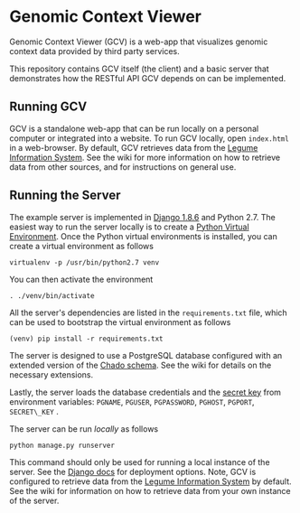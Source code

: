 # Genomic Context Viewer
Genomic Context Viewer (GCV) is a web-app that visualizes genomic context data provided by third party services.

This repository contains GCV itself (the client) and a basic server that demonstrates how the RESTful API GCV depends on can be implemented. 

## Running GCV
GCV is a standalone web-app that can be run locally on a personal computer or integrated into a website.
To run GCV locally, open `index.html` in a web-browser.
By default, GCV retrieves data from the [Legume Information System](http://legumeinfo.org/home).
See the wiki for more information on how to retrieve data from other sources, and for instructions on general use.

## Running the Server
The example server is implemented in [Django 1.8.6](https://www.djangoproject.com/) and Python 2.7.
The easiest way to run the server locally is to create a [Python Virtual Environment](http://docs.python-guide.org/en/latest/dev/virtualenvs/).
Once the Python virtual environments is installed, you can create a virtual environment as follows

    virtualenv -p /usr/bin/python2.7 venv

You can then activate the environment

    . ./venv/bin/activate

All the server's dependencies are listed in the `requirements.txt` file, which can be used to bootstrap the virtual environment as follows

    (venv) pip install -r requirements.txt

The server is designed to use a PostgreSQL database configured with an extended version of the [Chado schema](http://gmod.org/wiki/Chado_-_Getting_Started).
See the wiki for details on the necessary extensions.

Lastly, the server loads the database credentials and the [secret key](https://docs.djangoproject.com/en/1.9/ref/settings/#std:setting-SECRET_KEY) from environment variables: `PGNAME`, `PGUSER`, `PGPASSWORD`, `PGHOST`, `PGPORT`, `SECRET\_KEY` .

The server can be run *locally* as follows

    python manage.py runserver

This command should only be used for running a local instance of the server.
See the [Django docs](https://docs.djangoproject.com/es/1.9/howto/deployment/) for deployment options.
Note, GCV is configured to retrieve data from the [Legume Information System](http://legumeinfo.org/home) by default.
See the wiki for information on how to retrieve data from your own instance of the server.
